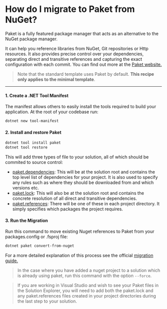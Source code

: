 # How do I migrate to Paket from NuGet?
Paket is a fully featured package manager that acts as an alternative to the NuGet package manager.

It can help you reference libraries from NuGet, Git repositories or Http resources. It also provides precise control over your dependencies, separating direct and transitive references and capturing the exact configuration with each commit. You can find out more at the [Paket website.](https://fsprojects.github.io/Paket/)

>  Note that the standard template uses Paket by default. **This recipe only applies to the minimal template**.


---

#### 1. Create a .NET Tool Manifest
The manifest allows others to easily install the tools required to build your application. At the root of your codebase run:
```bash
dotnet new tool-manifest
```

#### 2. Install and restore Paket
```bash
dotnet tool install paket
dotnet tool restore
```

This will add three types of file to your solution, all of which should be commited to source control:

- [paket.dependencies](https://fsprojects.github.io/Paket/dependencies-file.html): This will be at the solution root and contains the top level list of dependencies for your project. It is also used to specify any rules such as where they should be downloaded from and which versions etc.
- [paket.lock](https://fsprojects.github.io/Paket/lock-file.html): This will also be at the solution root and contains the concrete resolution of all direct and transitive dependencies.
- [paket.references](https://fsprojects.github.io/Paket/references-files.html): There will be one of these in each project directory. It simply specifies which packages the project requires.

#### 3. Run the Migration
Run this command to move existing Nuget references to Paket from your packages.config or .fsproj file:
```bash
dotnet paket convert-from-nuget
```

For a more detailed explanation of this process see the official [migration guide.](https://fsprojects.github.io/Paket/convert-from-nuget-tutorial.html)

> In the case where you have added a nuget project to a solution which is already using paket, run this command with the option `--force`.

> If you are working in Visual Studio and wish to see your Paket files in the Solution Explorer, you will need to add both the paket.lock and any paket.references files created in your project directories during the last step to your solution.
